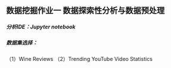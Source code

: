 ## 数据挖掘作业一 数据探索性分析与数据预处理
##### 分析IDE：Jupyter notebook
##### 数据集选择：
（1）Wine Reviews
（2）Trending YouTube Video Statistics
